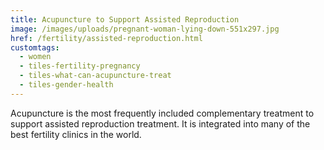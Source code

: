 ```yaml
---
title: Acupuncture to Support Assisted Reproduction
image: /images/uploads/pregnant-woman-lying-down-551x297.jpg
href: /fertility/assisted-reproduction.html
customtags:
  - women
  - tiles-fertility-pregnancy
  - tiles-what-can-acupuncture-treat
  - tiles-gender-health
---
```

Acupuncture is the most frequently included complementary treatment to support assisted reproduction treatment. It is integrated into many of the best fertility clinics in the world.
